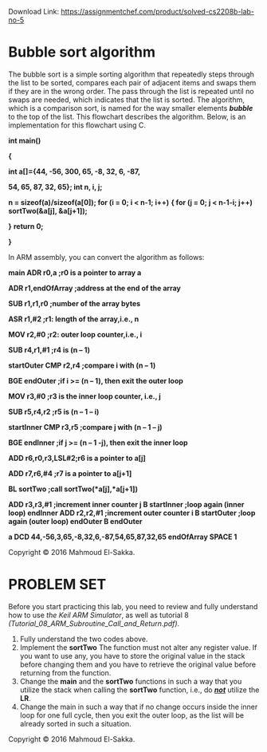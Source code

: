 Download Link: https://assignmentchef.com/product/solved-cs2208b-lab-no-5
<br>
<h1>Bubble sort algorithm</h1>

The bubble sort is a simple sorting algorithm that repeatedly steps through the list to be sorted, compares each pair of adjacent items and swaps them if they are in the wrong order. The pass through the list is repeated until no swaps are needed, which indicates that the list is sorted. The algorithm, which is a comparison sort, is named for the way smaller elements <strong><em>bubble</em></strong> to the top of the list. This flowchart describes the algorithm. Below, is an implementation for this flowchart using C.

<strong>int main() </strong>

<strong>{ </strong>

<strong>    int a[]={44, -56, 300, 65, -8, 32, 6, -87,  </strong>

<strong>             54,  65,  87, 32, 65};     int n, i, j;</strong>

<strong> </strong>

<strong>    n = sizeof(a)/sizeof(a[0]);     for (i = 0; i &lt; n-1; i++)</strong> <strong>    { for (j = 0; j &lt; n-1-i; j++)</strong> <strong>        sortTwo(&amp;a[j], &amp;a[j+1]);</strong>

<strong>    }</strong> <strong>    return 0; </strong>

<strong>}</strong>




In ARM assembly, you can convert the algorithm as follows:

<strong>main       ADR r0,a  ;r0 is a pointer to array a </strong>

<strong>           ADR r1,endOfArray ;address at the end of the array </strong>

<strong>           SUB r1,r1,r0      ;number of the array bytes </strong>

<strong>           ASR r1,#2         ;r1: length of the array,i.e., n </strong>

<strong> </strong>

<strong>           MOV r2,#0         ;r2: outer loop counter,i.e., i </strong>

<strong>           SUB r4,r1,#1      ;r4 is (n – 1) </strong>

<strong>startOuter CMP r2,r4         ;compare i with (n – 1)  </strong>

<strong>           BGE endOuter      ;if i &gt;= (n – 1), then exit the outer loop </strong>

<strong>           MOV r3,#0         ;r3 is the inner loop counter, i.e., j </strong>

<strong>           SUB r5,r4,r2      ;r5 is (n – 1 – i) </strong>

<strong>startInner CMP r3,r5         ;compare j with (n – 1 – j)  </strong>

<strong>           BGE endInner      ;if j &gt;= (n – 1 -j), then exit the inner loop </strong>

<strong>           ADD r6,r0,r3,LSL#2;r6 is a pointer to a[j] </strong>

<strong>           ADD r7,r6,#4      ;r7 is a pointer to a[j+1] </strong>

<strong>           BL  sortTwo       ;call sortTwo(*a[j],*a[j+1]) </strong>

<strong>      ADD r3,r3,#1      ;increment inner counter j    B   startInner    ;loop again (inner loop) endInner ADD r2,r2,#1      ;increment outer counter i         B   startOuter    ;loop again (outer loop) endOuter B endOuter </strong>

<strong> </strong>

<strong>a          DCD 44,-56,3,65,-8,32,6,-87,54,65,87,32,65 endOfArray SPACE 1 </strong>

Copyright © 2016 Mahmoud El-Sakka.




<h1>PROBLEM SET</h1>

Before you start practicing this lab, you need to review and fully understand how to use <em>the Keil ARM Simulator</em>, as well as tutorial 8<em> (Tutorial_08_ARM_Subroutine_Call_and_Return.pdf).</em>

<strong> </strong>

<ol>

 <li>Fully understand the two codes above.</li>

 <li>Implement the <strong>sortTwo</strong> The function must not alter any register value. If you want to use any, you have to store the original value in the stack before changing them and you have to retrieve the original value before returning from the function.</li>

 <li>Change the <strong>main</strong> and the <strong>sortTwo</strong> functions in such a way that you utilize the stack when calling the <strong>sortTwo</strong> function, i.e., do <strong><em><u>not</u></em></strong> utilize the <strong>LR</strong>.</li>

 <li>Change the main in such a way that if no change occurs inside the inner loop for one full cycle, then you exit the outer loop, as the list will be already sorted in such a situation.</li>

</ol>

Copyright © 2016 Mahmoud El-Sakka.